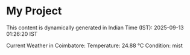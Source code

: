 # My Project

This content is dynamically generated in Indian Time (IST): 2025-09-13 01:26:20 IST


Current Weather in Coimbatore:
Temperature: 24.88 °C
Condition: mist
